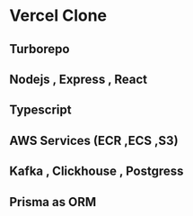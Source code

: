# Vercel Clone

## Turborepo
## Nodejs , Express , React 
## Typescript
## AWS Services (ECR ,ECS ,S3)
## Kafka , Clickhouse , Postgress 
## Prisma as ORM 


